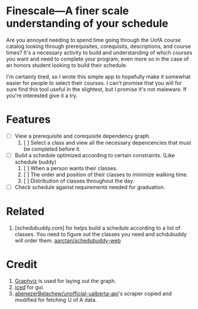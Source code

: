 # Finescale&mdash;A finer scale understanding of your schedule
Are you annoyed needing to spend time going through the UofA course catalog
looking through prerequisites, corequisits, descriptions, and course times? It's
a necessary activity to build and understanding of which courses you want and need
to complete your program, even more so in the case of an honors student looking
to build their schedule. 

I'm certainly tired, so I wrote this simple app to hopefully make it somewhat
easier for people to select their courses. I can't promise that you will for
sure find this tool useful in the slightest, but I promise it's not maleware. If
you're interested give it a try.

# Features
- [ ] View a prerequisite and corequisite dependency graph.
  1. [ ] Select a class and view all the necessary depencencies that must be
completed before it.
- [ ] Build a schedule optimized according to certain constraints. (Like
schedule buddy)
  1. [ ] When a person wants their classes.
  2. [ ] The order and position of their classes to minimize walking time.
  3. [ ] Distribution of classes throughout the day.
- [ ] Check schedule against requirements needed for graduation.

# Related
1. [schedubuddy.com] for helps build a schedule according to a list of classes.
You need to figure out the classes you need and schdubuddy will order them.
[aarctan/schedubuddy-web](https://github.com/aarctan/schedubuddy-web)

# Credit
1. [Graphviz](https://graphviz.org/) is used for laying out the graph.
2. [iced](https://iced.rs/) for gui.
3. [abenezerBelachew/unofficial-ualberta-api](https://github.com/abenezerBelachew/unofficial-ualberta-api/blob/master/scraper.py)'s
scraper copied and modified for fetching U of A data.
